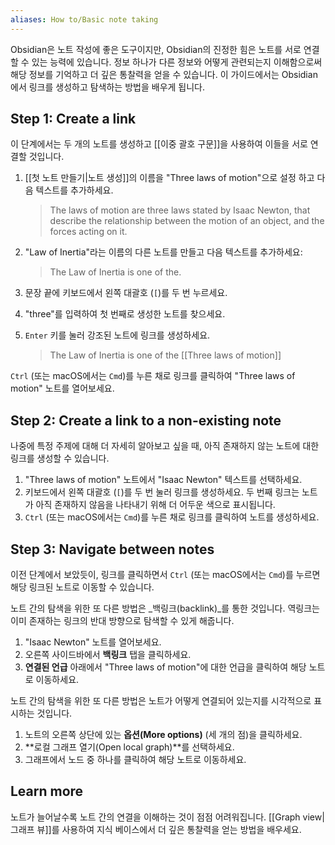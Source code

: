 ```yaml
---
aliases: How to/Basic note taking
---
```


Obsidian은 노트 작성에 좋은 도구이지만, Obsidian의 진정한 힘은 노트를 서로 연결할 수 있는 능력에 있습니다. 정보 하나가 다른 정보와 어떻게 관련되는지 이해함으로써 해당 정보를 기억하고 더 깊은 통찰력을 얻을 수 있습니다. 이 가이드에서는 Obsidian에서 링크를 생성하고 탐색하는 방법을 배우게 됩니다.

## Step 1: Create a link

이 단계에서는 두 개의 노트를 생성하고 \[\[이중 괄호 구문\]\]을 사용하여 이들을 서로 연결할 것입니다.

1. [[첫 노트 만들기|노트 생성]]의 이름을 "Three laws of motion"으로 설정 하고 다음 텍스트를 추가하세요.

   > The laws of motion are three laws stated by Isaac Newton, that describe the relationship between the motion of an object, and the forces acting on it.

2. "Law of Inertia"라는 이름의 다른 노트를 만들고 다음 텍스트를 추가하세요:

   > The Law of Inertia is one of the.

3. 문장 끝에 키보드에서 왼쪽 대괄호 (`[`)를 두 번 누르세요.
4. "three"를 입력하여 첫 번째로 생성한 노트를 찾으세요.
5. `Enter` 키를 눌러 강조된 노트에 링크를 생성하세요.

   > The Law of Inertia is one of the \[\[Three laws of motion\]\]

`Ctrl` (또는 macOS에서는 `Cmd`)를 누른 채로 링크를 클릭하여 "Three laws of motion" 노트를 열어보세요.

## Step 2: Create a link to a non-existing note

나중에 특정 주제에 대해 더 자세히 알아보고 싶을 때, 아직 존재하지 않는 노트에 대한 링크를 생성할 수 있습니다.

1. "Three laws of motion" 노트에서 "Isaac Newton" 텍스트를 선택하세요.
2. 키보드에서 왼쪽 대괄호 (`[`)를 두 번 눌러 링크를 생성하세요. 두 번째 링크는 노트가 아직 존재하지 않음을 나타내기 위해 더 어두운 색으로 표시됩니다.
3. `Ctrl` (또는 macOS에서는 `Cmd`)를 누른 채로 링크를 클릭하여 노트를 생성하세요.

## Step 3: Navigate between notes

이전 단계에서 보았듯이, 링크를 클릭하면서 `Ctrl` (또는 macOS에서는 `Cmd`)를 누르면 해당 링크된 노트로 이동할 수 있습니다.

노트 간의 탐색을 위한 또 다른 방법은 _백링크(backlink)_를 통한 것입니다. 역링크는 이미 존재하는 링크의 반대 방향으로 탐색할 수 있게 해줍니다.

1. "Isaac Newton" 노트를 열어보세요.
2. 오른쪽 사이드바에서 **백링크** 탭을 클릭하세요.
3. **연결된 언급** 아래에서 "Three laws of motion"에 대한 언급을 클릭하여 해당 노트로 이동하세요.

노트 간의 탐색을 위한 또 다른 방법은 노트가 어떻게 연결되어 있는지를 시각적으로 표시하는 것입니다.

1. 노트의 오른쪽 상단에 있는 **옵션(More options)** (세 개의 점)을 클릭하세요.
2. **로컬 그래프 열기(Open local graph)**를 선택하세요.
3. 그래프에서 노드 중 하나를 클릭하여 해당 노트로 이동하세요.

## Learn more

노트가 늘어날수록 노트 간의 연결을 이해하는 것이 점점 어려워집니다. [[Graph view|그래프 뷰]]를 사용하여 지식 베이스에서 더 깊은 통찰력을 얻는 방법을 배우세요.
